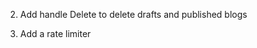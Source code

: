 <!-- 1. When editng a draft or published blog, a new blog is created. **Fix this** [server work] -->

2. Add handle Delete to delete drafts and published blogs

3. Add a rate limiter

